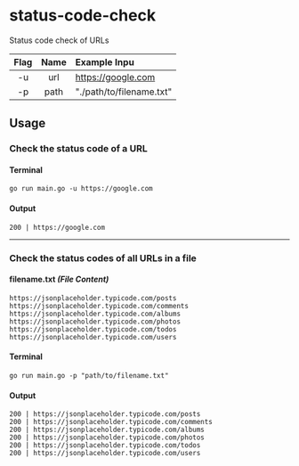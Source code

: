 # status-code-check
Status code check of URLs

| Flag    | Name  | Example Inpu             |
| :-----: |:-----:| :----------------------- |
| -u      | url   | https://google.com       |
| -p      | path  | "./path/to/filename.txt" |


## Usage 

### Check the status code of a URL
#### Terminal
```
go run main.go -u https://google.com
```

#### Output
```
200 | https://google.com
```

---
### Check the status codes of all URLs in a file
#### filename.txt *(File Content)*
```
https://jsonplaceholder.typicode.com/posts
https://jsonplaceholder.typicode.com/comments
https://jsonplaceholder.typicode.com/albums
https://jsonplaceholder.typicode.com/photos
https://jsonplaceholder.typicode.com/todos
https://jsonplaceholder.typicode.com/users
```

#### Terminal
```
go run main.go -p "path/to/filename.txt"
```

#### Output
```
200 | https://jsonplaceholder.typicode.com/posts
200 | https://jsonplaceholder.typicode.com/comments
200 | https://jsonplaceholder.typicode.com/albums
200 | https://jsonplaceholder.typicode.com/photos
200 | https://jsonplaceholder.typicode.com/todos
200 | https://jsonplaceholder.typicode.com/users
```